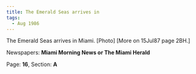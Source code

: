 ```yaml
---  
title: The Emerald Seas arrives in  
tags:  
  - Aug 1986  
---  
```

  
The Emerald Seas arrives in Miami. [Photo] [More on 15Jul87 page 2BH.]  
  
Newspapers: **Miami Morning News or The Miami Herald**  
  
Page: **16**, Section: **A** 

